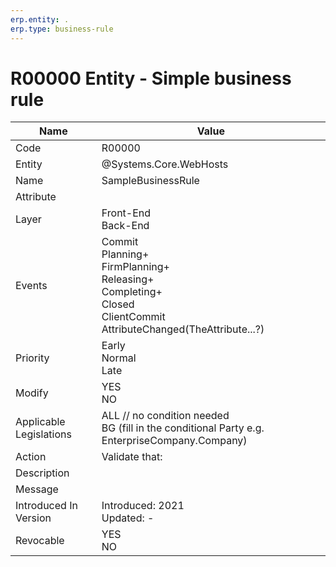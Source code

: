 ```yaml
---
erp.entity: .
erp.type: business-rule
---
```

# R00000 Entity - Simple business rule

| Name | Value |
| ---- | ----- |
| Code | R00000 |
| Entity | @Systems.Core.WebHosts |
| Name | SampleBusinessRule |
| Attribute |  |
| Layer | Front-End<BR>Back-End                                        |
| Events | Commit<BR>Planning+<BR>FirmPlanning+<BR>Releasing+<BR>Completing+<BR>Closed<BR>ClientCommit<BR>AttributeChanged(TheAttribute...?) |
| Priority | Early<BR>Normal<BR>Late |
| Modify | YES<BR>NO |
| Applicable Legislations | ALL // no condition needed<BR>BG (fill in the conditional Party e.g. EnterpriseCompany.Company) |
| Action | Validate that: <BR> |
| Description |                                                              |
| Message |                                                              |
| Introduced In Version | Introduced: 2021<BR>Updated: - |
| Revocable | YES<BR>NO                                                    |

